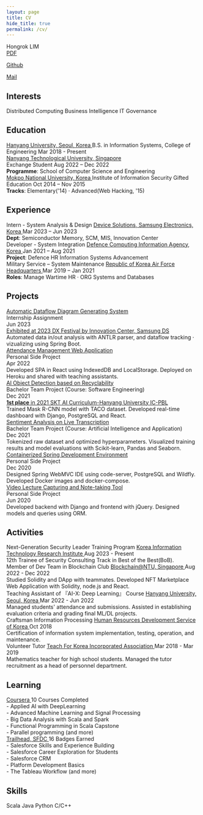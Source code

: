 ```yaml
---
layout: page
title: CV
hide_title: true
permalink: /cv/
---
```


<div class="cv-container">

<div class="header">
  <span>Hongrok LIM</span>
</div>

<div class="blocks">
  <a href="http://bit.ly/3ZBJ70Z"
     target="_blank" rel="nofollow noopener noreferrer">PDF</a>

  <a href="https://github.com/{{ site.author.github }}"
     target="_blank" rel="nofollow noopener noreferrer">Github</a>

  <a href="mailto:hongrr123@hanyang.ac.kr">Mail</a>
</div>

<h2>Interests</h2>

<div class="blocks">
  <span>Distributed Computing</span>
  <span>Business Intelligence</span>
  <span>IT Governance</span>
</div>

<h2>Education</h2>

<div class="elements">
  <div class="element">
    <div class="title">
      <a href="https://www.hanyang.ac.kr/web/eng"
         class="label" target="_blank" rel="nofollow noopener noreferrer">
          Hanyang University, Seoul, Korea
      </a>
      <span class="loc">B.S. in Information Systems, College of Engineering</span>
      <span class="time">Mar 2018 - Present</span>
    </div>
  </div>

  <div class="element">
    <div class="title">
      <a href="https://www.ntu.edu.sg"
         class="label" target="_blank" rel="nofollow noopener noreferrer">
          Nanyang Technological University, Singapore
      </a>
      <div class="label"></div>
      <span class="loc">Exchange Student</span>
      <span class="time">Aug 2022 – Dec 2022</span>
    </div>
    <div class="content">
      <div class="ul"><b>Programme</b>: School of Computer Science and Engineering</div>
    </div>
  </div>

  <div class="element">
    <div class="title">
      <a href="https://eng.mokpo.ac.kr/index.9is"
         class="label" target="_blank" rel="nofollow noopener noreferrer">
          Mokpo National University, Korea
      </a>
      <span class="loc">Institute of Information Security Gifted Education</span>
      <span class="time">Oct 2014 – Nov 2015</span>
    </div>
    <div class="content">
      <div class="ul"><b>Tracks</b>: Elementary('14) · Advanced(Web Hacking, '15)</div>
    </div>
  </div>
</div>

<h2>Experience</h2>

<div class="elements">

  <div class="element">
    <div class="title">
      <span class="label">Intern - System Analysis & Design</span>
      <a href="https://semiconductor.samsung.com"
         class="loc" target="_blank" rel="nofollow noopener noreferrer">
	  Device Solutions, Samsung Electronics, Korea
      </a>
      <span class="time">Mar 2023 – Jun 2023</span>
    </div>
    <div class="content">
      <div class="ul"><b>Dept</b>: Semiconductor Memory, SCM, MIS, Innovation Center</div>
    </div>
  </div>

  <div class="element">
    <div class="title">
      <span class="label">Developer - System Integration</span>
      <a href="https://ndisc.mnd.go.kr/mbshome/mbs/dcia/"
         class="loc" target="_blank" rel="nofollow noopener noreferrer">
          Defence Computing Information Agency, Korea
      </a>
      <span class="time">Jan 2021 – Aug 2021</span>
    </div>
    <div class="content">
      <div class="ul"><b>Project</b>: Defence HR Information Systems Advancement</div>
    </div>
  </div>

  <div class="element">
    <div class="title">
      <span class="label">Military Service – System Maintenance</span>
      <a href="https://rokaf.airforce.mil.kr/sites/airforce/index.do"
         class="loc" target="_blank" rel="nofollow noopener noreferrer">
          Republic of Korea Air Force Headquarters
      </a>
      <span class="time">Mar 2019 – Jan 2021</span>
    </div>
    <div class="content">
      <div class="ul"><b>Roles</b>: Manage Wartime HR · ORG Systems and Databases</div>
    </div>
  </div>
</div>

<h2>Projects</h2>

<div class="elements">
  <div class="element">
    <div class="title">
      <a href="https://github.com/hongroklim/db-graph-gen"
         class="label" target="_blank" rel="nofollow noopener noreferrer">
          Automatic Dataflow Diagram Generating System
      </a>
      <div class="loc">Internship Assignment</div>
      <span class="time">Jun 2023</span>
    </div>
    <div class="content">
      <div class="ul"><u>Exhibited at 2023 DX Festival by Innovation Center,
      Samsung DS</u></div>
      <div class="ul">
        Automated data in/out analysis with ANTLR parser, and dataflow tracking ·
        vizualizing using Spring Boot.
      </div>
    </div>
  </div>

  <div class="element">
    <div class="title">
      <a href="https://github.com/hongroklim/quick-atnd"
         class="label" target="_blank" rel="nofollow noopener noreferrer">
          Attendance Management Web Application
      </a>
      <div class="loc">Personal Side Project</div>
      <span class="time">Apr 2022</span>
    </div>
    <div class="content">
      <div class="ul">
        Developed SPA in React using IndexedDB and LocalStorage.
        Deployed on Heroku and shared with teaching assistants.
      </div>
    </div>
  </div>

  <div class="element">
    <div class="title">
      <a href="https://2021hyt6-techblog.github.io/projects-blog/se/"
         class="label" target="_blank" rel="nofollow noopener noreferrer">
          AI Object Detection based on Recyclability
      </a>
      <div class="loc">Bachelor Team Project (Course: Software Engineering)</div>
      <span class="time">Dec 2021</span>
    </div>
    <div class="content">
      <div class="ul"><u><b>1st place</b> in 2021 SKT AI Curriculum-Hanyang University IC-PBL</u></div>
      <div class="ul">Trained Mask R-CNN model with TACO dataset. Developed real-time dashboard with Django, PostgreSQL and React.</div>
    </div>
  </div>

  <div class="element">
    <div class="title">
      <a href="https://2021hyt6-techblog.github.io/projects-blog/ai/"
         class="label" target="_blank" rel="nofollow noopener noreferrer">
          Sentiment Analysis on Live Transcription
      </a>
      <div class="loc">Bachelor Team Project (Course: Artificial Intelligence and Application)</div>
      <span class="time">Dec 2021</span>
    </div>
    <div class="content">
      <div class="ul">Tokenized raw dataset and optimized hyperparameters. Visualized training results and model evaluations with Scikit-learn, Pandas and Seaborn.</div>
    </div>
  </div>

  <div class="element">
    <div class="title">
      <a href="https://github.com/hongroklim/ide-for-spring"
         class="label" target="_blank" rel="nofollow noopener noreferrer">
          Containerized Spring Development Environment
      </a>
      <div class="loc">Personal Side Project</div>
      <span class="time">Dec 2020</span>
    </div>
    <div class="content">
      <div class="ul">
        Designed Spring WebMVC IDE using code-server, PostgreSQL and Wildfly.
        Developed Docker images and docker-compose.
      </div>
    </div>
  </div>

  <div class="element">
    <div class="title">
      <a href="https://github.com/hongroklim/learning-capture"
         class="label" target="_blank" rel="nofollow noopener noreferrer">
          Video Lecture Capturing and Note-taking Tool
      </a>
      <div class="loc">Personal Side Project</div>
      <span class="time">Jun 2020</span>
    </div>
    <div class="content">
      <div class="ul">
        Developed backend with Django and frontend with jQuery.
        Designed models and queries using ORM.
      </div>
    </div>
  </div>
</div>

<h2>Activities</h2>

<div class="elements">
  <div class="element">
    <div class="title">
      <span class="label">
      	Next-Generation Security Leader Training Program
      </span>
      <a href="https://en.kitribob.kr"
         class="loc" target="_blank" rel="nofollow noopener noreferrer">
      	Korea Information Technology Research Institute
      </a>
      <span class="time">Aug 2023 - Present</span>
    </div>
    <div class="content">
      <div class="ul">
      	12th Trainee of Security Consulting Track in Best of the Best(BoB).
      </div>
    </div>
  </div>

  <div class="element">
    <div class="title">
      <span class="label">
        Member of Dev Team in Blockchain Club
      </span>
      <a href="https://clubs.ntu.edu.sg/ntublockchain/"
         class="loc" target="_blank" rel="nofollow noopener noreferrer">
          Blockchain@NTU, Singapore
      </a>
      <span class="time">Aug 2022 - Dec 2022</span>
    </div>
    <div class="content">
      <div class="ul">
        Studied Solidity and DApp with teammates. Developed NFT Marketplace
        Web Application with Solidity, node.js and React.
      </div>
    </div>
  </div>

  <div class="element">
    <div class="title">
      <span class="label">
        Teaching Assistant of 『AI-X: Deep Learning』 Course
      </span>
      <a href="https://www.hanyang.ac.kr/web/eng"
         class="loc" target="_blank" rel="nofollow noopener noreferrer">
          Hanyang University, Seoul, Korea
      </a>
      <span class="time">Mar 2022 - Jun 2022</span>
    </div>
    <div class="content">
      <div class="ul">
        Managed students' attendance and submissions. Assisted in establishing
        evaluation criteria and grading final ML/DL projects.
      </div>
    </div>
  </div>

  <div class="element">
    <div class="title">
      <span class="label">
        Craftsman Information Processing
      </span>
      <a href="https://www.hrdkorea.or.kr/3/1/1?k=52521"
         class="loc" target="_blank" rel="nofollow noopener noreferrer">
          Human Resources Development Service of Korea
      </a>
      <span class="time">Oct 2018</span>
    </div>
    <div class="content">
      <div class="ui">
        Certification of information system implementation, testing,
        operation, and maintenance.
      </div>
    </div>
  </div>

  <div class="element">
    <div class="title">
      <span class="label">
        Volunteer Tutor
      </span>
      <a href="http://teachforkorea.or.kr"
         class="loc" target="_blank" rel="nofollow noopener noreferrer">
          Teach For Korea Incorporated Association
      </a>
      <span class="time">Mar 2018 - Mar 2019</span>
    </div>
    <div class="content">
      <div class="ul">
        Mathematics teacher for high school students. Managed the tutor
        recruitment as a head of personnel department.
      </div>
    </div>
  </div>
</div>

<h2>Learning</h2>

<div class="elements">
  <div class="element">
    <div class="title">
      <a href="https://www.coursera.org/user/11fbe494d4c6f072cb811be9b92b37a8"
         class="label" target="_blank" rel="nofollow noopener noreferrer">
          Coursera
      </a>
      <span class="loc">10 Courses Completed</span>
    </div>
    <div class="content">
      <div class="ul">
        - Applied AI with DeepLearning<br>
        - Advanced Machine Learning and Signal Processing<br>
        - Big Data Analysis with Scala and Spark<br>
        - Functional Programming in Scala Capstone<br>
        - Parallel programming (and more)
      </div>
    </div>
  </div>

  <div class="element">
    <div class="title">
      <a href="https://trailblazer.me/id/rokong"
         class="label" target="_blank" rel="nofollow noopener noreferrer">
          Trailhead, SFDC
      </a>
      <span class="loc">16 Badges Earned</span>
    </div>
    <div class="content">
      <div class="ul">
        - Salesforce Skills and Experience Building<br>
        - Salesforce Career Exploration for Students<br>
        - Salesforce CRM<br>
        - Platform Development Basics<br>
        - The Tableau Workflow (and more)
      </div>
    </div>
  </div>
</div>

<h2>Skills</h2>

<div class="blocks">
  <span>Scala</span>
  <span>Java</span>
  <span>Python</span>
  <span>C/C++</span>
</div>

</div>
